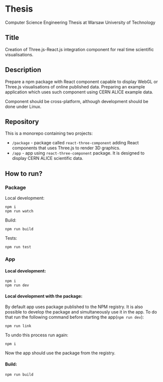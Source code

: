 # Thesis
Computer Science Engineering Thesis at Warsaw University of Technology

## Title
Creation of Three.js-React.js integration component for real time scientific visualisations.

## Description
Prepare a npm package with React component capable to display WebGL or Three.js visualisations of online published data. Preparing an example application which uses such component using CERN ALICE example data.

Component should be cross-platform, although development should be done under Linux.

## Repository
This is a monorepo containing two projects:
- `/package` - package called `react-three-component` adding React components that uses Three.js to render 3D graphics. 
- `/app` - app using `react-three-component` package. It is designed to display CERN ALICE scientific data.

## How to run?
### Package
Local development:
```
npm i
npm run watch
```
Build:
```
npm run build
```
Tests:
```
npm run test
```

### App
#### Local development:
```
npm i
npm run dev
```
#### Local development with the package:

By default app uses package published to the NPM registry. It is also possible to develop the package and simultaneously use it in the app. To do that run the following command before starting the app(`npm run dev`):
```
npm run link
```
To undo this process run again:
```
npm i
```
Now the app should use the package from the registry.

#### Build:
```
npm run build
```
